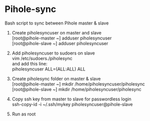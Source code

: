 # Pihole-sync
Bash script to sync between Pihole master &amp; slave


1) Create piholesyncuser on master and slave  
[root@pihole-master ~] adduser piholesyncuser  
[root@pihole-slave ~] adduser piholesyncuser  

2) Add piholesyncuser to sudoers on slave   
vim /etc/sudoers./piholesync  
and add this line:  
piholesyncuser    ALL=(ALL:ALL) ALL  

3) Create piholesync folder on master & slave  
[root@pihole-master ~] mkdir /home/piholesyncuser/piholesync      
[root@pihole-slave ~] mkdir /home/piholesyncuser/piholesync  

4) Copy ssh key from master to slave for passwordless login  
ssh-copy-id -i ~/.ssh/mykey piholesyncuser@pihole-slave    

5) Run as root  
